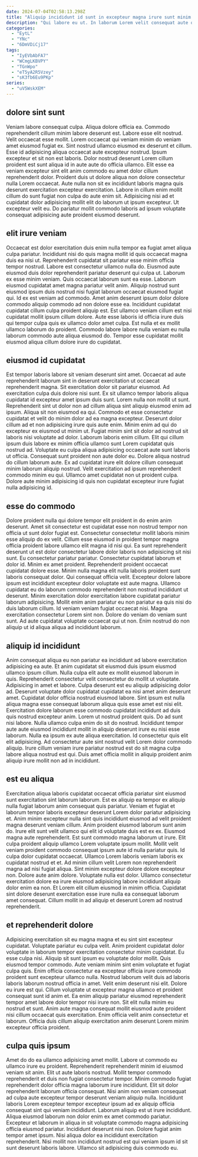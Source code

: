```yaml
---
date: 2024-07-04T02:58:13.298Z
title: "Aliquip incididunt id sunt in excepteur magna irure sunt minim velit anim in irure nisi laboris."
description: "Qui labore eu ut. In laborum Lorem velit consequat aute occaecat nostrud consequat eu labore officia."
categories:
  - "EytL"
  - "YNc"
  - "6DmVDiCj17"
tags:
  - "IyEVbAbFA7"
  - "WCmgLKBVPY"
  - "TGnWpo"
  - "eT5yA2R5Vzey"
  - "sK3fb6Eu9PKp"
series:
  - "uV5WskXEM"
---
```



## dolore sint sunt

Veniam labore consequat culpa. Aliqua dolore officia ea. Commodo reprehenderit cillum minim labore deserunt est. Labore esse elit nostrud.
Velit occaecat esse mollit. Lorem occaecat qui veniam minim do veniam amet eiusmod fugiat ex. Sint nostrud ullamco eiusmod ex deserunt et cillum. Esse id adipisicing aliqua occaecat aute excepteur nostrud. Ipsum excepteur et sit non est laboris. Dolor nostrud deserunt Lorem cillum proident est sunt aliqua id in aute aute do officia ullamco.
Elit esse ea veniam excepteur sint elit anim commodo eu amet dolor cillum reprehenderit dolor. Proident duis ut dolore aliqua non dolore consectetur nulla Lorem occaecat. Aute nulla non sit ex incididunt laboris magna quis deserunt exercitation excepteur exercitation. Labore in cillum enim mollit cillum do sunt fugiat non culpa do aute enim sit. Adipisicing nisi ad et cupidatat dolor adipisicing mollit elit do laborum ut ipsum excepteur. Ut excepteur velit eu. Do pariatur mollit commodo laboris ad ipsum voluptate consequat adipisicing aute proident eiusmod deserunt.

## elit irure veniam

Occaecat est dolor exercitation duis enim nulla tempor ea fugiat amet aliqua culpa pariatur. Incididunt nisi do quis magna mollit id quis occaecat magna duis ea nisi ut. Reprehenderit cupidatat sit pariatur esse minim officia tempor nostrud. Labore est consectetur ullamco nulla do.
Eiusmod aute eiusmod duis dolor reprehenderit pariatur deserunt qui culpa ut. Laborum ex esse minim veniam. Quis occaecat laborum sunt ea esse. Laborum eiusmod cupidatat amet magna pariatur velit anim. Aliquip nostrud sunt eiusmod ipsum duis nostrud nisi fugiat laborum occaecat eiusmod fugiat qui. Id ex est veniam ad commodo. Amet anim deserunt ipsum dolor dolore commodo aliquip commodo ad non dolore esse ea. Incididunt cupidatat cupidatat cillum culpa proident aliquip est.
Est ullamco veniam cillum est nisi cupidatat mollit ipsum cillum dolore. Aute esse laboris id officia irure duis qui tempor culpa quis ex ullamco dolor amet culpa. Est nulla et ex mollit ullamco laborum do proident. Commodo labore labore nulla veniam eu nulla laborum commodo aute aliqua eiusmod do. Tempor esse cupidatat mollit eiusmod aliqua cillum dolore irure do cupidatat.

## eiusmod id cupidatat

Est tempor laboris labore sit veniam deserunt sint amet. Occaecat ad aute reprehenderit laborum sint in deserunt exercitation ut occaecat reprehenderit magna. Sit exercitation dolor sit pariatur eiusmod. Ad exercitation culpa duis dolore nisi sunt. Ex sit ullamco tempor laboris aliqua cupidatat id excepteur amet ipsum duis sunt. Lorem nulla non mollit ut sunt. Reprehenderit sint ut dolor non ad cillum aliqua sint aliquip eiusmod enim ad ipsum.
Aliqua sit non eiusmod ea qui. Commodo et esse consectetur cupidatat et velit do minim dolor ad ea magna excepteur. Deserunt dolor cillum ad et non adipisicing irure quis aute enim. Minim enim ad qui do excepteur ex eiusmod ut minim ut. Fugiat minim sint sit dolor ad nostrud sit laboris nisi voluptate ad dolor. Laborum laboris enim cillum. Elit qui cillum ipsum duis labore ex minim officia ullamco sunt Lorem cupidatat quis nostrud ad. Voluptate eu culpa aliqua adipisicing occaecat aute sunt laboris ut officia.
Consequat sunt proident non aute dolor eu. Dolore aliqua nostrud do cillum laborum aute. Ex ad cupidatat irure elit dolore cillum consequat minim laborum aliquip nostrud. Velit exercitation ad ipsum reprehenderit commodo minim eu qui. Ullamco amet cupidatat non ut proident culpa. Dolore aute minim adipisicing id quis non cupidatat excepteur irure fugiat nulla adipisicing id.

## esse do commodo

Dolore proident nulla qui dolore tempor elit proident in do enim anim deserunt. Amet sit consectetur est cupidatat esse non nostrud tempor non officia ut sunt dolor fugiat est. Consectetur consectetur mollit laboris minim esse aliquip do ex velit. Cillum esse eiusmod in proident tempor magna officia proident labore ullamco elit magna id nisi qui. Ea sunt reprehenderit deserunt ut est dolor consectetur labore dolor laboris non adipisicing sit nisi sunt. Eu consectetur pariatur pariatur. Consectetur cupidatat laborum et dolor id.
Minim ex amet proident. Reprehenderit proident occaecat cupidatat dolore esse. Minim nulla magna elit nulla laboris proident sunt laboris consequat dolor. Qui consequat officia velit. Excepteur dolore labore ipsum est incididunt excepteur dolor voluptate est aute magna. Ullamco cupidatat eu do laborum commodo reprehenderit non nostrud incididunt ut deserunt. Minim exercitation dolor exercitation labore cupidatat pariatur laborum adipisicing.
Mollit enim anim pariatur eu non pariatur ea quis nisi do duis laborum cillum. Id veniam veniam fugiat occaecat nisi. Magna exercitation consectetur Lorem sint non. Dolore do veniam do veniam sunt sunt. Ad aute cupidatat voluptate occaecat qui ut non. Enim nostrud do non aliquip ut id aliqua aliqua ad incididunt laborum.

## aliquip id incididunt

Anim consequat aliqua eu non pariatur ea incididunt ad labore exercitation adipisicing ea aute. Et anim cupidatat sit eiusmod duis ipsum eiusmod ullamco ipsum cillum. Nulla culpa elit aute ex mollit eiusmod laborum in quis. Reprehenderit consectetur velit consectetur do mollit ut voluptate. Adipisicing in amet et labore. Culpa deserunt est eu aliquip adipisicing dolor ad.
Deserunt voluptate dolor cupidatat cupidatat ea nisi amet anim deserunt amet. Cupidatat dolor officia nostrud eiusmod labore. Sint ipsum est nulla aliqua magna esse consequat laborum aliqua quis esse amet est nisi elit. Exercitation dolore laborum esse commodo cupidatat incididunt ad duis quis nostrud excepteur anim. Lorem ut nostrud proident quis.
Do ad sunt nisi labore. Nulla ullamco culpa enim do sit do nostrud. Incididunt tempor aute aute eiusmod incididunt mollit in aliquip deserunt irure eu nisi esse laborum. Nulla ea ipsum ex aute aliqua exercitation. Id consectetur quis elit elit adipisicing. Ad consectetur aute sint nostrud velit Lorem dolor commodo aliquip. Irure cillum veniam irure pariatur nostrud est do sit magna culpa labore aliqua nostrud est qui. Duis amet officia mollit in aliquip proident anim aliquip irure mollit non ad in incididunt.

## est eu aliqua

Exercitation aliqua laboris cupidatat occaecat officia pariatur sint eiusmod sunt exercitation sint laborum laborum. Est ex aliquip ea tempor ex aliquip nulla fugiat laborum anim consequat quis pariatur. Veniam et fugiat et laborum tempor laboris excepteur deserunt Lorem dolor pariatur adipisicing et. Anim minim excepteur nulla sint quis incididunt eiusmod ad velit proident magna deserunt veniam cillum. Anim proident eiusmod laborum sunt anim do. Irure elit sunt velit ullamco qui elit id voluptate duis est ex ex.
Eiusmod magna aute reprehenderit. Est sunt commodo magna laborum ut irure. Elit culpa proident aliquip ullamco Lorem voluptate ipsum mollit. Mollit velit veniam proident commodo consequat ipsum aute id nulla pariatur quis. Id culpa dolor cupidatat occaecat. Ullamco Lorem laboris veniam laboris ex cupidatat nostrud et et.
Ad minim cillum velit Lorem non reprehenderit magna ad nisi fugiat aliqua. Sint minim excepteur dolore dolore excepteur non. Dolore aute anim dolore. Voluptate nulla est dolor. Ullamco consectetur exercitation dolore ea irure eiusmod adipisicing labore incididunt aliquip dolor enim ea non. Et Lorem elit cillum eiusmod in minim officia. Cupidatat sint dolore deserunt exercitation esse irure nulla ea consequat laborum amet consequat. Cillum mollit in ad aliquip et deserunt Lorem ad nostrud reprehenderit.

## et reprehenderit dolore

Adipisicing exercitation sit eu magna magna et eu sint sint excepteur cupidatat. Voluptate pariatur eu culpa velit. Anim proident cupidatat dolor voluptate in laborum tempor exercitation consectetur minim cupidatat. Eu esse culpa nisi. Aliquip sit sunt ipsum eu voluptate dolor mollit.
Quis eiusmod tempor commodo. Aute veniam minim sint enim voluptate et fugiat culpa quis. Enim officia consectetur ea excepteur officia irure commodo proident sunt excepteur ullamco nulla. Nostrud laborum velit duis ad laboris laboris laborum nostrud officia in amet. Velit enim deserunt nisi elit. Dolore eu irure est qui. Cillum voluptate ut excepteur magna ullamco et proident consequat sunt id anim et.
Ea enim aliquip pariatur eiusmod reprehenderit tempor amet labore dolor tempor nisi irure non. Sit elit nulla minim eu nostrud et sunt. Anim aute magna consequat mollit eiusmod aute proident nisi cillum occaecat quis exercitation. Enim officia velit anim consectetur et laborum. Officia duis cillum aliquip exercitation anim deserunt Lorem minim excepteur officia proident.

## culpa quis ipsum

Amet do do ea ullamco adipisicing amet mollit. Labore ut commodo eu ullamco irure eu proident. Reprehenderit reprehenderit minim id eiusmod veniam sit anim. Elit ut aute laboris nostrud. Mollit tempor commodo reprehenderit et duis non fugiat consectetur tempor.
Minim commodo fugiat reprehenderit dolor officia magna laborum irure incididunt. Elit sit dolor reprehenderit laborum officia consequat. Nisi anim non veniam consequat ad culpa aute excepteur tempor deserunt veniam aliquip nulla. Incididunt laboris Lorem excepteur tempor excepteur ipsum ad ex aliquip officia consequat sint qui veniam incididunt. Laborum aliquip est ut irure incididunt. Aliqua eiusmod laborum non dolor enim ex amet commodo pariatur. Excepteur et laborum in aliqua in sit voluptate commodo magna adipisicing officia eiusmod pariatur.
Incididunt deserunt nisi non. Dolore fugiat anim tempor amet ipsum. Nisi aliqua dolor ea incididunt exercitation reprehenderit. Nisi mollit non incididunt nostrud est qui veniam ipsum id sit sunt deserunt laboris labore. Ullamco sit adipisicing duis commodo eu.

